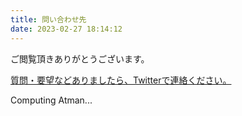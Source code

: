 ```yaml
---
title: 問い合わせ先
date: 2023-02-27 18:14:12
---
```


ご閲覧頂きありがとうございます。

[質問・要望などありましたら、Twitterで連絡ください。](https://twitter.com/atman_33)

Computing Atman...
